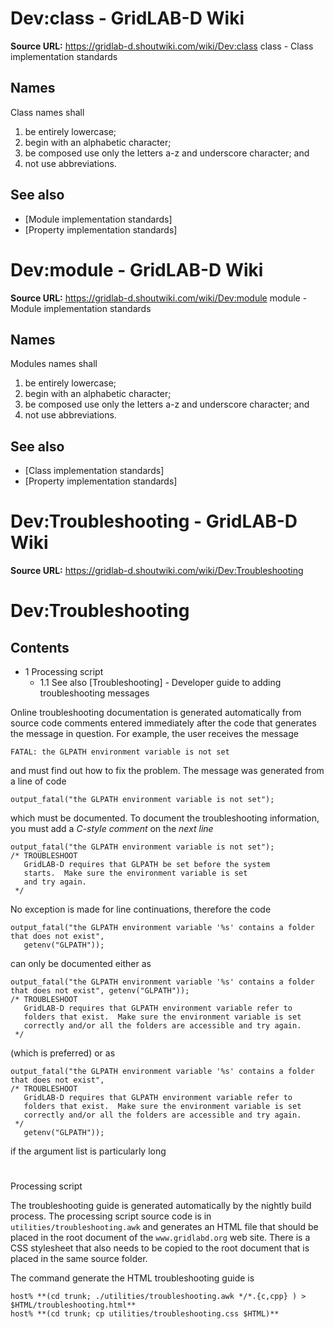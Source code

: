 # Dev:class - GridLAB-D Wiki

**Source URL:** https://gridlab-d.shoutwiki.com/wiki/Dev:class
class - Class implementation standards 

## Names

Class names shall 

  1. be entirely lowercase;
  2. begin with an alphabetic character;
  3. be composed use only the letters a-z and underscore character; and
  4. not use abbreviations.
## See also

  * [Module implementation standards]
  * [Property implementation standards]

# Dev:module - GridLAB-D Wiki

**Source URL:** https://gridlab-d.shoutwiki.com/wiki/Dev:module
module - Module implementation standards 

## Names

Modules names shall 

  1. be entirely lowercase;
  2. begin with an alphabetic character;
  3. be composed use only the letters a-z and underscore character; and
  4. not use abbreviations.
## See also

  * [Class implementation standards]
  * [Property implementation standards]
  
  # Dev:Troubleshooting - GridLAB-D Wiki

**Source URL:** https://gridlab-d.shoutwiki.com/wiki/Dev:Troubleshooting
# Dev:Troubleshooting

## Contents

  * 1 Processing script
    * 1.1 See also
[Troubleshooting] \- Developer guide to adding troubleshooting messages 

Online troubleshooting documentation is generated automatically from source code comments entered immediately after the code that generates the message in question. For example, the user receives the message 
    
    
    FATAL: the GLPATH environment variable is not set
    

and must find out how to fix the problem. The message was generated from a line of code 
    
    
    output_fatal("the GLPATH environment variable is not set");
    

which must be documented. To document the troubleshooting information, you must add a _C-style comment_ on the _next line_
    
    
    output_fatal("the GLPATH environment variable is not set");
    /* TROUBLESHOOT
       GridLAB-D requires that GLPATH be set before the system
       starts.  Make sure the environment variable is set
       and try again.
     */
    

No exception is made for line continuations, therefore the code 
    
    
    output_fatal("the GLPATH environment variable '%s' contains a folder that does not exist",
       getenv("GLPATH"));
    

can only be documented either as 
    
    
    output_fatal("the GLPATH environment variable '%s' contains a folder that does not exist", getenv("GLPATH"));
    /* TROUBLESHOOT
       GridLAB-D requires that GLPATH environment variable refer to
       folders that exist.  Make sure the environment variable is set
       correctly and/or all the folders are accessible and try again.
     */
    

(which is preferred) or as 
    
    
    output_fatal("the GLPATH environment variable '%s' contains a folder that does not exist", 
    /* TROUBLESHOOT
       GridLAB-D requires that GLPATH environment variable refer to
       folders that exist.  Make sure the environment variable is set
       correctly and/or all the folders are accessible and try again.
     */
       getenv("GLPATH"));
    

if the argument list is particularly long 

# 

Processing script

The troubleshooting guide is generated automatically by the nightly build process. The processing script source code is in `utilities/troubleshooting.awk` and generates an HTML file that should be placed in the root document of the `www.gridlabd.org` web site. There is a CSS stylesheet that also needs to be copied to the root document that is placed in the same source folder. 

The command generate the HTML troubleshooting guide is 
    
    
    host% **(cd trunk; ./utilities/troubleshooting.awk */*.{c,cpp} ) > $HTML/troubleshooting.html**
    host% **(cd trunk; cp utilities/troubleshooting.css $HTML)**

